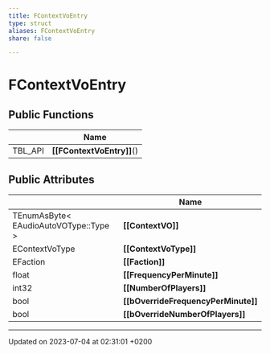 ```yaml
---
title: FContextVoEntry
type: struct
aliases: FContextVoEntry
share: false

---
```


# FContextVoEntry





## Public Functions

|                | Name           |
| -------------- | -------------- |
| TBL_API | **[[FContextVoEntry]]**() |

## Public Attributes

|                | Name           |
| -------------- | -------------- |
| TEnumAsByte< EAudioAutoVOType::Type > | **[[ContextVO]]**  |
| EContextVoType | **[[ContextVoType]]**  |
| EFaction | **[[Faction]]**  |
| float | **[[FrequencyPerMinute]]**  |
| int32 | **[[NumberOfPlayers]]**  |
| bool | **[[bOverrideFrequencyPerMinute]]**  |
| bool | **[[bOverrideNumberOfPlayers]]**  |

-------------------------------

Updated on 2023-07-04 at 02:31:01 +0200